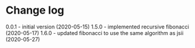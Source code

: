 # Change log

0.0.1 - initial version (2020-05-15)
1.5.0 - implemented recursive fibonacci (2020-05-17)
1.6.0 - updated fibonacci to use the same algorithm as jsii (2020-05-27)
